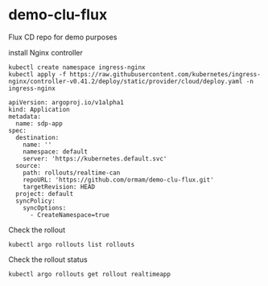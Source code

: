 # demo-clu-flux
Flux CD repo for demo purposes

install Nginx controller
```
kubectl create namespace ingress-nginx
kubectl apply -f https://raw.githubusercontent.com/kubernetes/ingress-nginx/controller-v0.41.2/deploy/static/provider/cloud/deploy.yaml -n ingress-nginx
```
```
apiVersion: argoproj.io/v1alpha1
kind: Application
metadata:
  name: sdp-app
spec:
  destination:
    name: ''
    namespace: default
    server: 'https://kubernetes.default.svc'
  source:
    path: rollouts/realtime-can
    repoURL: 'https://github.com/ormam/demo-clu-flux.git'
    targetRevision: HEAD
  project: default
  syncPolicy:
    syncOptions:
      - CreateNamespace=true
```

Check the rollout
```
kubectl argo rollouts list rollouts
```

Check the rollout status
```
kubectl argo rollouts get rollout realtimeapp
```

